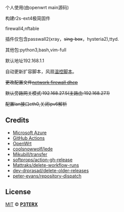 个人使用(由openwrt main源码)

构建r2s-ext4极简固件

firewall4,nftable

插件仅包含passwall2(xray，~~sing-box~~，hysteria2),ttyd.

其他包:python3,bash,vim-full

默认地址192.168.1.1

自动更新扩容脚本，风扇[温控脚本](https://github.com/friendlyarm/friendlywrt/tree/e1fb88ff29bcf634c875b94a9026565c7780149f/target/linux/rockchip-rk3328/base-files/usr/bin)。

~~更改配置文件[network firewall dhcp](https://github.com/yoier/r2s-firmware-build/tree/main/files/etc/config)~~

~~默认旁路网关模式:192.168.27.5(主路由:192.168.27.1)~~

~~配置lan接口eth0,关闭ipv6解析~~


## Credits

- [Microsoft Azure](https://azure.microsoft.com)
- [GitHub Actions](https://github.com/features/actions)
- [OpenWrt](https://github.com/openwrt/openwrt)
- [coolsnowwolf/lede](https://github.com/coolsnowwolf/lede)
- [Mikubill/transfer](https://github.com/Mikubill/transfer)
- [softprops/action-gh-release](https://github.com/softprops/action-gh-release)
- [Mattraks/delete-workflow-runs](https://github.com/Mattraks/delete-workflow-runs)
- [dev-drprasad/delete-older-releases](https://github.com/dev-drprasad/delete-older-releases)
- [peter-evans/repository-dispatch](https://github.com/peter-evans/repository-dispatch)

## License

[MIT](https://github.com/P3TERX/Actions-OpenWrt/blob/main/LICENSE) © [**P3TERX**](https://p3terx.com)
